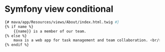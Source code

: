 # Symfony view conditional

```bash
{# mava/app/Resources/views/About/index.html.twig #}
{% if name %}  
    {{name}} is a member of our team.
{% else %}  
    mava is a web app for task management and team collaboration. <br/>
{% endif %}
```